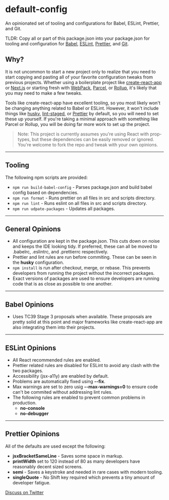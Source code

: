 # default-config

An opinionated set of tooling and configurations for Babel, ESLint, Prettier, and Git.

TLDR: Copy all or part of this package.json into your package.json for tooling and configuration for [Babel](https://babeljs.io/), [ESLint](https://eslint.org), [Prettier](https://prettier.io), and [Git](https://git-scm.com).

## Why?

It is not uncommon to start a new project only to realize that you need to start copying and pasting all of your favorite configuration tweaks from previous projects. Whether using a boilerplate project like [create-react-app](https://create-react-app.dev) or [Next.js](https://nextjs.org) or starting fresh with [WebPack](https://webpack.js.org), [Parcel](https://parceljs.org), or [Rollup](https://rollupjs.org), it's likely that you may need to make a few tweaks.

Tools like create-react-app have excellent tooling, so you most likely won't be changing anything related to Babel or ESLint. However, it won't include things like [husky](https://github.com/typicode/husky), [lint-staged](https://github.com/okonet/lint-staged), or [Prettier](https://prettier.io) by default, so you will need to set these up yourself. If you're taking a minimal approach with something like Parcel or Rollup, you will be doing far more work to set up the project.

> Note: This project is currently assumes you're using React with prop-types, but these dependencies can be easily removed or ignored. You're welcome to fork the repo and tweak with your own opinions.

---

## Tooling

The following npm scripts are provided:

- `npm run build-babel-config` - Parses package.json and build babel config based on dependencies.
- `npm run format` - Runs prettier on all files in src and scripts directory.
- `npm run lint` - Runs eslint on all files in src and scripts directory.
- `npm run udpate-packages` - Updates all packages.

---

## General Opinions

- All configuration are kept in the package.json. This cuts down on noise and keeps the IDE looking tidy. If preferred, these can all be moved to .babelrc, .eslintrc, and .prettierrc respectively.
- Prettier and lint rules are run before commiting. These can be seen in the **husky** configuration.
- `npm install` is run after checkout, merge, or rebase. This prevents developers from running the project without the incorrect packages.
- Exact versions of packages are used to ensure developers are running code that is as close as possible to one another.

---

## Babel Opinions

- Uses TC39 Stage 3 proposals when available. These proposals are pretty solid at this point and major frameworks like create-react-app are also integrating them into their projects.

---

## ESLint Opinions

- All React recommended rules are enabled.
- Prettier related rules are disabled for ESLint to avoid any clash with the two packages.
- Accessibility (jsx-a11y) are enabled by default.
- Problems are automatically fixed using **--fix**.
- Max warnings are set to zero usig **--max-warnings=0** to ensure code can't be commited without addressing lint rules.
- The following rules are enabled to prevent common problems in production.
  - **no-console**
  - **no-debugger**

---

## Prettier Opinions

All of the defaults are used except the following:

- **jsxBracketSameLine** - Saves some space in markup.
- **printWidth** set to 120 instead of 80 as many developers have reasonably decent sized screens.
- **semi** - Saves a keystroke and needed in rare cases with modern tooling.
- **singleQuote** - No Shift key required which prevents a tiny amount of developer fatigue.

<a target="_blank" rel="noopener noreferrer" href="https://www.johnlivingston.io/blog/default-config" class="d-block text-center">Discuss on Twitter</a>
